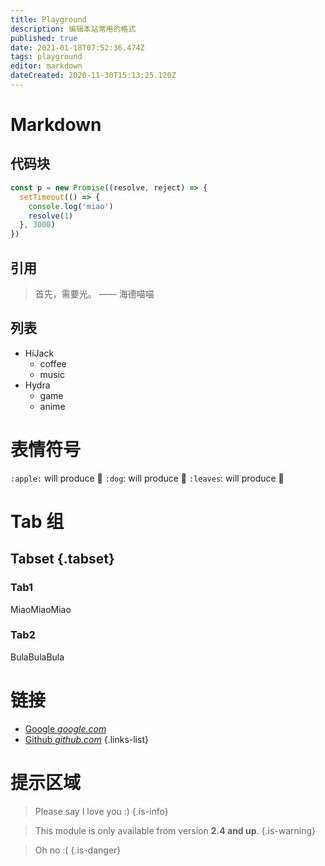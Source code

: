 ```yaml
---
title: Playground
description: 编辑本站常用的格式
published: true
date: 2021-01-18T07:52:36.474Z
tags: playground
editor: markdown
dateCreated: 2020-11-30T15:13:25.120Z
---
```


# Markdown

## 代码块

```js
const p = new Promise((resolve, reject) => {
  setTimeout(() => {
    console.log('miao')
    resolve(1)
  }, 3000)
})
```

## 引用

> 首先，需要光。
  —— 海德喵喵

## 列表

- HiJack
  - coffee
  - music
- Hydra
  - game
  - anime
  
# 表情符号

`:apple:` will produce :apple:
`:dog`: will produce :dog:
`:leaves`: will produce :leaves:

# Tab 组

## Tabset {.tabset}

### Tab1
MiaoMiaoMiao

### Tab2
BulaBulaBula

# 链接

- [Google *google.com*](https://www.google.com)
- [Github *github.com*](https://github.com)
{.links-list}

# 提示区域

> Please say I love you :)
{.is-info}

> This module is only available from version **2.4 and up**.
{.is-warning}

> Oh no :(
{.is-danger}
